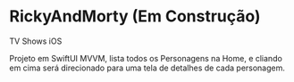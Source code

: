 # RickyAndMorty (Em Construção)
TV Shows iOS


Projeto em SwiftUI MVVM, lista todos os Personagens na Home, e cliando em cima será direcionado para uma tela de detalhes de cada personagem.
